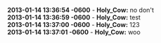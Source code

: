 **2013-01-14 13:36:54 -0600** - **Holy_Cow:** no don't  
**2013-01-14 13:36:59 -0600** - **Holy_Cow:** test  
**2013-01-14 13:37:00 -0600** - **Holy_Cow:** 123  
**2013-01-14 13:37:01 -0600** - **Holy_Cow:** woo  
